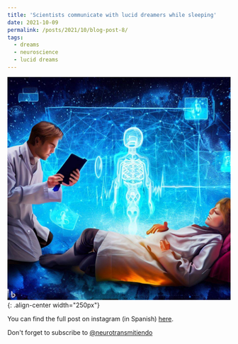 ```yaml
---
title: 'Scientists communicate with lucid dreamers while sleeping'
date: 2021-10-09
permalink: /posts/2021/10/blog-post-8/
tags:
  - dreams
  - neuroscience
  - lucid dreams
---
```

![Lucid dreamer communicating with scientists](/images/lucid-dream.jpeg){: .align-center width="250px"}

You can find the full post on instagram (in Spanish) [here](https://www.instagram.com/p/CVWCCMAP5oN/). 

Don't forget to subscribe to [@neurotransmitiendo](https://www.instagram.com/neurotransmitiendo/)